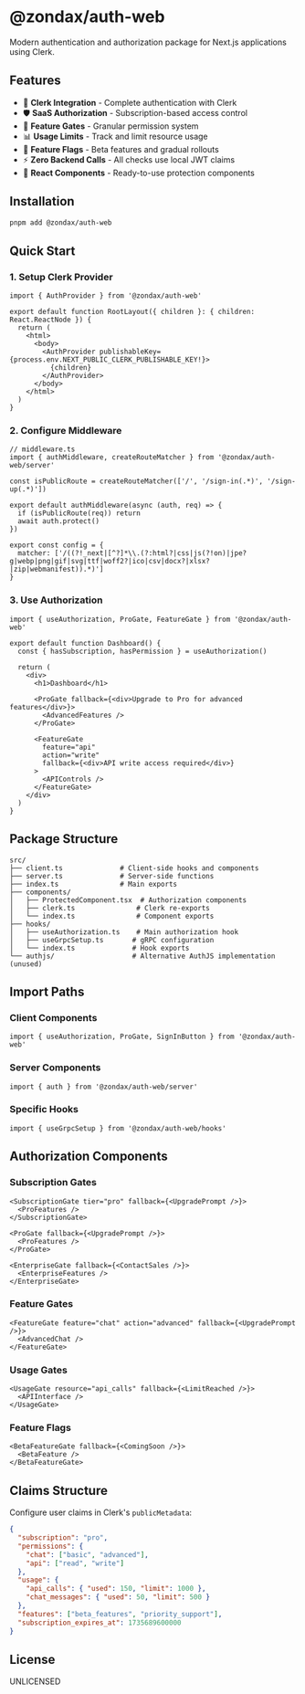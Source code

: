 # @zondax/auth-web

Modern authentication and authorization package for Next.js applications using Clerk.

## Features

- 🔐 **Clerk Integration** - Complete authentication with Clerk
- 🛡️ **SaaS Authorization** - Subscription-based access control
- 🎯 **Feature Gates** - Granular permission system
- 📊 **Usage Limits** - Track and limit resource usage
- 🚩 **Feature Flags** - Beta features and gradual rollouts
- ⚡ **Zero Backend Calls** - All checks use local JWT claims
- 🎨 **React Components** - Ready-to-use protection components

## Installation

```bash
pnpm add @zondax/auth-web
```

## Quick Start

### 1. Setup Clerk Provider

```tsx
import { AuthProvider } from '@zondax/auth-web'

export default function RootLayout({ children }: { children: React.ReactNode }) {
  return (
    <html>
      <body>
        <AuthProvider publishableKey={process.env.NEXT_PUBLIC_CLERK_PUBLISHABLE_KEY!}>
          {children}
        </AuthProvider>
      </body>
    </html>
  )
}
```

### 2. Configure Middleware

```tsx
// middleware.ts
import { authMiddleware, createRouteMatcher } from '@zondax/auth-web/server'

const isPublicRoute = createRouteMatcher(['/', '/sign-in(.*)', '/sign-up(.*)'])

export default authMiddleware(async (auth, req) => {
  if (isPublicRoute(req)) return
  await auth.protect()
})

export const config = {
  matcher: ['/((?!_next|[^?]*\\.(?:html?|css|js(?!on)|jpe?g|webp|png|gif|svg|ttf|woff2?|ico|csv|docx?|xlsx?|zip|webmanifest)).*)']
}
```

### 3. Use Authorization

```tsx
import { useAuthorization, ProGate, FeatureGate } from '@zondax/auth-web'

export default function Dashboard() {
  const { hasSubscription, hasPermission } = useAuthorization()

  return (
    <div>
      <h1>Dashboard</h1>
      
      <ProGate fallback={<div>Upgrade to Pro for advanced features</div>}>
        <AdvancedFeatures />
      </ProGate>

      <FeatureGate 
        feature="api" 
        action="write" 
        fallback={<div>API write access required</div>}
      >
        <APIControls />
      </FeatureGate>
    </div>
  )
}
```

## Package Structure

```
src/
├── client.ts              # Client-side hooks and components
├── server.ts              # Server-side functions
├── index.ts               # Main exports
├── components/
│   ├── ProtectedComponent.tsx  # Authorization components
│   ├── clerk.ts               # Clerk re-exports
│   └── index.ts               # Component exports
├── hooks/
│   ├── useAuthorization.ts    # Main authorization hook
│   ├── useGrpcSetup.ts       # gRPC configuration
│   └── index.ts              # Hook exports
└── authjs/                   # Alternative AuthJS implementation (unused)
```

## Import Paths

### Client Components
```tsx
import { useAuthorization, ProGate, SignInButton } from '@zondax/auth-web'
```

### Server Components
```tsx
import { auth } from '@zondax/auth-web/server'
```

### Specific Hooks
```tsx
import { useGrpcSetup } from '@zondax/auth-web/hooks'
```

## Authorization Components

### Subscription Gates
```tsx
<SubscriptionGate tier="pro" fallback={<UpgradePrompt />}>
  <ProFeatures />
</SubscriptionGate>

<ProGate fallback={<UpgradePrompt />}>
  <ProFeatures />
</ProGate>

<EnterpriseGate fallback={<ContactSales />}>
  <EnterpriseFeatures />
</EnterpriseGate>
```

### Feature Gates
```tsx
<FeatureGate feature="chat" action="advanced" fallback={<UpgradePrompt />}>
  <AdvancedChat />
</FeatureGate>
```

### Usage Gates
```tsx
<UsageGate resource="api_calls" fallback={<LimitReached />}>
  <APIInterface />
</UsageGate>
```

### Feature Flags
```tsx
<BetaFeatureGate fallback={<ComingSoon />}>
  <BetaFeature />
</BetaFeatureGate>
```

## Claims Structure

Configure user claims in Clerk's `publicMetadata`:

```json
{
  "subscription": "pro",
  "permissions": {
    "chat": ["basic", "advanced"],
    "api": ["read", "write"]
  },
  "usage": {
    "api_calls": { "used": 150, "limit": 1000 },
    "chat_messages": { "used": 50, "limit": 500 }
  },
  "features": ["beta_features", "priority_support"],
  "subscription_expires_at": 1735689600000
}
```

## License

UNLICENSED
